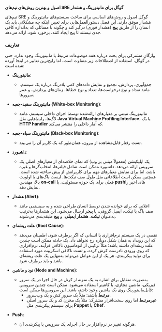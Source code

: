 **اصول و بهترین روش‌های تیم‌های SRE گوگل برای مانیتورینگ و هشدار**

تیم‌های SRE گوگل اصول و روش‌های اساسی برای ساخت سیستم‌های مانیتورینگ و هشدار موفق دارند. این فصل دستورالعمل‌هایی برای تعیین اینکه چه مشکلاتی باید یک انسان را از طریق **پیج** (هشدار فوری) درگیر کند و چگونه با مسائلی که به‌اندازه کافی جدی نیستند تا پیج ایجاد کنند، برخورد شود، ارائه می‌دهد.

### تعاریف
واژگان مشترکی برای بحث درباره همه موضوعات مرتبط با مانیتورینگ وجود ندارد. حتی در گوگل، استفاده از اصطلاحات زیر متفاوت است، اما رایج‌ترین تعابیر در اینجا آورده شده است:

- **مانیتورینگ**:
  - جمع‌آوری، پردازش، تجمیع و نمایش داده‌های کمی بلادرنگ درباره یک سیستم، مانند تعداد و نوع درخواست‌ها، تعداد و نوع خطاها، زمان‌های پردازش، و عمر سرورها.
  
- **مانیتورینگ سفید-جعبه (White-box Monitoring)**:
  - مانیتورینگ مبتنی بر معیارهای ارائه‌شده توسط اجزای داخلی سیستم، مانند لاگ‌ها، رابط‌هایی مثل **Java Virtual Machine Profiling Interface**، یا یک **HTTP handler** که آمار داخلی را منتشر می‌کند.

- **مانیتورینگ سیاه-جعبه (Black-box Monitoring)**:
  - تست رفتار قابل‌مشاهده از بیرون، همان‌طور که یک کاربر آن را می‌بیند.

- **داشبورد**:
  - یک اپلیکیشن (معمولاً مبتنی بر وب) که نمای خلاصه‌ای از معیارهای اصلی یک سرویس ارائه می‌دهد. داشبورد ممکن است شامل فیلترها، انتخاب‌گرها و غیره باشد، اما برای نمایش معیارهای مهم برای کاربرانش از پیش ساخته شده است. همچنین ممکن است اطلاعاتی مثل طول صف تیکت‌ها، لیست باگ‌های با اولویت بالا، مهندس **on-call** فعلی برای یک حوزه مسئولیت، یا **push**های اخیر را نمایش دهد.

- **هشدار (Alert)**:
  - اعلانی که برای خوانده شدن توسط انسان طراحی شده و به سیستمی مانند صف باگ یا تیکت، ایمیل گروهی، یا **پیجر** ارسال می‌شود. این هشدارها به‌ترتیب به‌عنوان **تیکت**، **هشدار ایمیلی**، و **پیج** طبقه‌بندی می‌شوند.

- **علت ریشه‌ای (Root Cause)**:
  - نقصی در یک سیستم نرم‌افزاری یا انسانی که اگر برطرف شود، اطمینان می‌دهد که این رویداد به همان شکل دوباره رخ نخواهد داد. یک حادثه ممکن است چندین علت ریشه‌ای داشته باشد؛ مثلاً ترکیبی از اتوماسیون ناکافی فرآیند، نرم‌افزاری که روی ورودی نادرست کرش کرده، و تست ناکافی اسکریپت مورد استفاده برای تولید پیکربندی. هر یک از این عوامل می‌تواند به‌تنهایی یک علت ریشه‌ای باشد و باید برطرف شود.

- **نود و ماشین (Node and Machine)**:
  - به‌صورت متقابل برای اشاره به یک نمونه از کرنل در حال اجرا در یک سرور فیزیکی، ماشین مجازی، یا کانتینر استفاده می‌شود. ممکن است چندین سرویس قابل‌مانیتورینگ روی یک ماشین وجود داشته باشد. این سرویس‌ها ممکن است:
    - **مرتبط** باشند: مثلاً یک سرور کش و یک وب‌سرور.
    - **غیرمرتبط** اما روی سخت‌افزار مشترک: مثلاً یک مخزن کد و یک سرور اصلی برای سیستم پیکربندی مثل **Puppet** یا **Chef**.

- **Push**:
  - هرگونه تغییر در نرم‌افزار در حال اجرای یک سرویس یا پیکربندی آن.